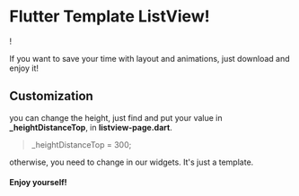 ﻿# Flutter Template ListView!


!
[](/images/template_listview.gif)



If you want to save your time with layout and animations, just download and enjoy it!



## Customization



you can change the height, just find and put your value in **_heightDistanceTop**, in **listview-page.dart**.


>_heightDistanceTop = 300;

otherwise, you need to change in our widgets. It's just a template.



#### Enjoy yourself!